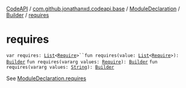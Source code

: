 [CodeAPI](../../../index.md) / [com.github.jonathanxd.codeapi.base](../../index.md) / [ModuleDeclaration](../index.md) / [Builder](index.md) / [requires](.)

# requires

`var requires: `[`List`](https://kotlinlang.org/api/latest/jvm/stdlib/kotlin.collections/-list/index.html)`<`[`Require`](../../-require/index.md)`>``fun requires(value: `[`List`](https://kotlinlang.org/api/latest/jvm/stdlib/kotlin.collections/-list/index.html)`<`[`Require`](../../-require/index.md)`>): `[`Builder`](index.md)
`fun requires(vararg values: `[`Require`](../../-require/index.md)`): `[`Builder`](index.md)
`fun requires(vararg values: `[`String`](https://kotlinlang.org/api/latest/jvm/stdlib/kotlin/-string/index.html)`): `[`Builder`](index.md)

See [ModuleDeclaration.requires](../requires.md)

